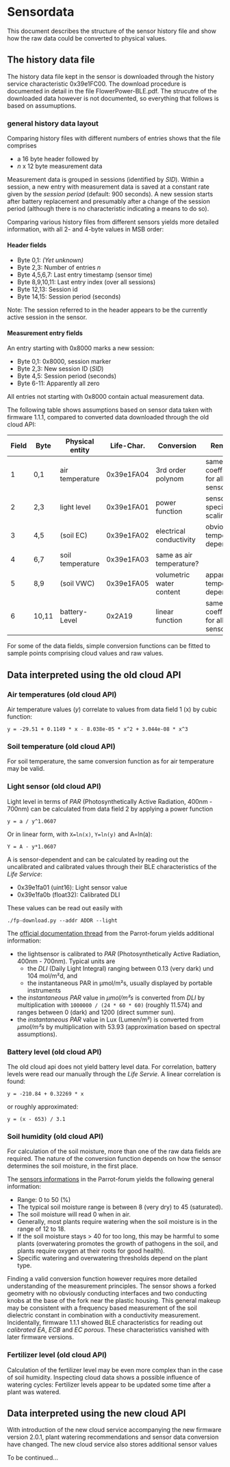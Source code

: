 # Sensordata
This document describes the structure of the sensor history file and show how the raw data could be converted to
physical values.

## The history data file
The history data file kept in the sensor is downloaded through the history service characteristic 0x39e1FC00.
The download procedure is documented in detail in the file FlowerPower-BLE.pdf.  The strucutre of the downloaded
data however is not documented, so everything that follows is based on assumuptions.

### general history data layout
Comparing history files with different numbers of entries shows that the file comprises
* a 16 byte header followed by
* *n* x 12 byte measurement data

Measurement data is grouped in sessions (identified by *SID*). Within a session, a new entry with measurement data
is saved at a constant rate given by the *session period* (default: 900 seconds).
A new session starts after battery replacement and presumably after a change of the session period (although there
is no characteristic indicating a means to do so).

Comparing various history files from different sensors yields more detailed information, with all 2- and 4-byte
values in MSB order:

#### Header fields
* Byte 0,1: *(Yet unknown)*
* Byte 2,3: Number of entries *n*
* Byte 4,5,6,7: Last entry timestamp (sensor time)
* Byte 8,9,10,11: Last entry index (over all sessions)
* Byte 12,13: Session id
* Byte 14,15: Session period (seconds)

Note: The session referred to in the header appears to be the currently active session in the sensor.

#### Measurement entry fields
An entry starting with 0x8000 marks a new session:
* Byte 0,1: 0x8000, session marker
* Byte 2,3: New session ID (*SID*)
* Byte 4,5: Session period (seconds)
* Byte 6-11: Apparently all zero

All entries not starting with 0x8000 contain actual measurement data.

The following table shows assumptions based on sensor data taken with firmware 1.1.1, compared to converted data
downloaded through the old cloud API:

Field | Byte | Physical entity  | Life-Char. | Conversion               | Remarks
------|------|------------------|------------|--------------------------|-----------------------
  1  | 0,1   | air temperature  | 0x39e1FA04 | 3rd order polynom        | same coefficients for all sensors
  2  | 2,3   | light level      | 0x39e1FA01 | power function           | sensor specific scaling
  3  | 4,5   | (soil EC)        | 0x39e1FA02 | electrical conductivity  | obviously temperature dependent
  4  | 6,7   | soil temperature | 0x39e1FA03 | same as air temperature? |
  5  | 8,9   | (soil VWC)       | 0x39e1FA05 | volumetric water content | apparently temperature dependent
  6  | 10,11 | battery-Level    | 0x2A19     | linear function          | same coefficients for all sensors

For some of the data fields, simple conversion functions can be fitted to sample points comprising cloud values
and raw values.

## Data interpreted using the old cloud API
### Air temperatures (old cloud API)
Air temperature values (*y*) correlate to values from data field 1 (x) by cubic function:
```
y = -29.51 + 0.1149 * x - 8.038e-05 * x^2 + 3.044e-08 * x^3
```

### Soil temperature (old cloud API)
For soil temperature, the same conversion function as for air temperature may be valid.

### Light sensor (old cloud API)
Light level in terms of *PAR* (Photosynthetically Active Radiation, 400nm - 700nm) can be calculated from data field 2
by applying a power function
```
y = a / y^1.0607
```
Or in linear form, with `X=ln(x)`, `Y=ln(y)` and A=ln(a):
```
Y = A - y*1.0607
```
A is sensor-dependent and can be calculated by reading out the uncalibrated and calibrated values through their
BLE characteristics of the *Life Service*:
* 0x39e1fa01 (uint16): Light sensor value
* 0x39e1fa0b (float32): Calibrated DLI

These values can be read out easily with
```
./fp-download.py --addr ADDR --light
```

The [official documentation thread](http://forum.developer.parrot.com/t/docs-sensors-informations/94) from the
Parrot-forum yields additional information:
* the lightsensor is calibrated to *PAR* (Photosynthetically Active Radiation, 400nm - 700nm). Typical units are
    * the *DLI* (Daily Light Integral) ranging between 0.13 (very dark) und 104 mol/m²d, and
    * the instantaneous PAR in µmol/m²s, usually displayed by portable instruments
* the *instantaneous PAR* value in *µmol/m²s* is converted from *DLI* by multiplication with `1000000 / (24 * 60 * 60)`
  (roughly 11.574) and ranges between 0 (dark) and 1200 (direct summer sun).
* the *instantaneous PAR* value in Lux (Lumen/m²) is converted from *µmol/m²s* by multiplication with 53.93
  (approximation based on spectral assumptions).

### Battery level (old cloud API)
The old cloud api does not yield battery level data. For correlation, battery levels were read our manually through the
*Life Servie*. A linear correlation is found:
```
y = -210.84 + 0.32269 * x
```
or roughly approximated:
```
y = (x - 653) / 3.1
```

### Soil humidity (old cloud API)
For calculation of the soil moisture, more than one of the raw data fields are required.
The nature of the conversion function depends on how the sensor determines the soil moisture, in the first place.

The [sensors informations](http://forum.developer.parrot.com/t/docs-sensors-informations/94/3) in the Parrot-forum
yields the following general information:
* Range: 0 to 50 (%)
* The typical soil moisture range is between 8 (very dry) to 45 (saturated).
* The soil moisture will read 0 when in air.
* Generally, most plants require watering when the soil moisture is in the range of 12 to 18.
* If the soil moisture stays > 40 for too long, this may be harmful to some plants (overwatering promotes the growth
  of pathogens in the soil, and plants require oxygen at their roots for good health).
* Specific watering and overwatering thresholds depend on the plant type.

Finding a valid conversion function however requires more detailed understanding of the measurement principles.
The sensor shows a forked geometry with no obviously conducting interfaces and two conducting knobs at the base
of the fork near the plastic housing.
This general makeup may be consistent with a frequency based measurement of the soil dielectric constant in
combination with a conductivity measurement.
Incidentally, firmware 1.1.1 showed BLE characteristics for reading out *calibrated EA*, *ECB* and *EC porous*.
These characteristics vanished with later firmware versions.

### Fertilizer level (old cloud API)
Calculation of the fertilizer level may be even more complex than in the case of soil humidity. Inspecting cloud data
shows a possible influence of watering cycles: Fertilizer levels appear to be updated some time after a plant was
watered.

## Data interpreted using the new cloud API
With introduction of the new cloud service accompanying the new firmware version 2.0.1, plant watering
recommendations and sensor data conversion have changed. The new cloud service also stores additional
sensor values

To be continued...

